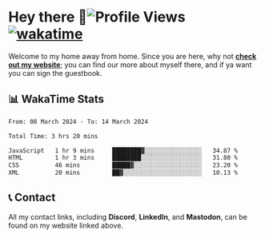 # Hey there :wave:![Profile Views](https://komarev.com/ghpvc/?username=skifli) [![wakatime](https://wakatime.com/badge/user/b4317b02-0c6d-457b-82a4-a448b8a8d1df.svg)](https://wakatime.com/@b4317b02-0c6d-457b-82a4-a448b8a8d1df)

Welcome to my home away from home. Since you are here, why not [**check out my website**](https://skifli.pages.dev); you can find our more about myself there, and if ya want you can sign the guestbook.

## 📊 WakaTime Stats

<!--START_SECTION:waka-->

```txt
From: 08 March 2024 - To: 14 March 2024

Total Time: 3 hrs 20 mins

JavaScript   1 hr 9 mins     ████████▓░░░░░░░░░░░░░░░░   34.87 %
HTML         1 hr 3 mins     ████████░░░░░░░░░░░░░░░░░   31.80 %
CSS          46 mins         █████▓░░░░░░░░░░░░░░░░░░░   23.20 %
XML          20 mins         ██▓░░░░░░░░░░░░░░░░░░░░░░   10.13 %
```

<!--END_SECTION:waka-->

## 📞 Contact

All my contact links, including **Discord**, **LinkedIn**, and **Mastodon**, can be found on my website linked above.
